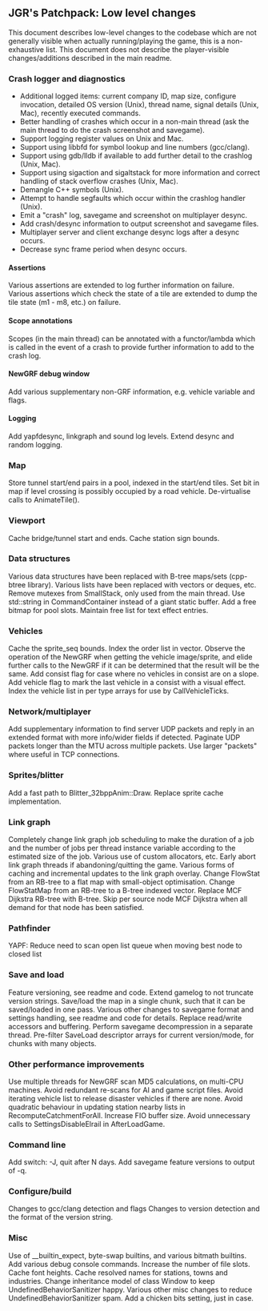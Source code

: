 ## JGR's Patchpack: Low level changes

This document describes low-level changes to the codebase which are not generally visible when actually running/playing the game, this is a non-exhaustive list.
This document does not describe the player-visible changes/additions described in the main readme.

### Crash logger and diagnostics

* Additional logged items: current company ID, map size, configure invocation, detailed OS version (Unix), thread name, signal details (Unix, Mac), recently executed commands.
* Better handling of crashes which occur in a non-main thread (ask the main thread to do the crash screenshot and savegame).
* Support logging register values on Unix and Mac.
* Support using libbfd for symbol lookup and line numbers (gcc/clang).
* Support using gdb/lldb if available to add further detail to the crashlog (Unix, Mac).
* Support using sigaction and sigaltstack for more information and correct handling of stack overflow crashes (Unix, Mac).
* Demangle C++ symbols (Unix).
* Attempt to handle segfaults which occur within the crashlog handler (Unix).
* Emit a "crash" log, savegame and screenshot on multiplayer desync.
* Add crash/desync information to output screenshot and savegame files.
* Multiplayer server and client exchange desync logs after a desync occurs.
* Decrease sync frame period when desync occurs.

#### Assertions

Various assertions are extended to log further information on failure.
Various assertions which check the state of a tile are extended to dump the tile state (m1 - m8, etc.) on failure.

#### Scope annotations

Scopes (in the main thread) can be annotated with a functor/lambda which is called in the event of a crash to provide further information to add to the crash log.

#### NewGRF debug window

Add various supplementary non-GRF information, e.g. vehicle variable and flags.

#### Logging

Add yapfdesync, linkgraph and sound log levels.
Extend desync and random logging.

### Map

Store tunnel start/end pairs in a pool, indexed in the start/end tiles.
Set bit in map if level crossing is possibly occupied by a road vehicle.
De-virtualise calls to AnimateTile().

### Viewport

Cache bridge/tunnel start and ends.
Cache station sign bounds.

### Data structures

Various data structures have been replaced with B-tree maps/sets (cpp-btree library).
Various lists have been replaced with vectors or deques, etc.
Remove mutexes from SmallStack, only used from the main thread.
Use std::string in CommandContainer instead of a giant static buffer.
Add a free bitmap for pool slots.
Maintain free list for text effect entries.

### Vehicles

Cache the sprite_seq bounds.
Index the order list in vector.
Observe the operation of the NewGRF when getting the vehicle image/sprite, and elide further calls to the NewGRF if it can be determined that the result will be the same.
Add consist flag for case where no vehicles in consist are on a slope.
Add vehicle flag to mark the last vehicle in a consist with a visual effect.
Index the vehicle list in per type arrays for use by CallVehicleTicks.

### Network/multiplayer

Add supplementary information to find server UDP packets and reply in an extended format with more info/wider fields if detected.
Paginate UDP packets longer than the MTU across multiple packets.
Use larger "packets" where useful in TCP connections.

### Sprites/blitter

Add a fast path to Blitter_32bppAnim::Draw.
Replace sprite cache implementation.

### Link graph

Completely change link graph job scheduling to make the duration of a job and the number of jobs per thread instance variable according to the estimated size of the job.
Various use of custom allocators, etc.
Early abort link graph threads if abandoning/quitting the game.
Various forms of caching and incremental updates to the link graph overlay.
Change FlowStat from an RB-tree to a flat map with small-object optimisation.
Change FlowStatMap from an RB-tree to a B-tree indexed vector.
Replace MCF Dijkstra RB-tree with B-tree.
Skip per source node MCF Dijkstra when all demand for that node has been satisfied.

### Pathfinder

YAPF: Reduce need to scan open list queue when moving best node to closed list

### Save and load

Feature versioning, see readme and code.
Extend gamelog to not truncate version strings.
Save/load the map in a single chunk, such that it can be saved/loaded in one pass.
Various other changes to savegame format and settings handling, see readme and code for details.
Replace read/write accessors and buffering.
Perform savegame decompression in a separate thread.
Pre-filter SaveLoad descriptor arrays for current version/mode, for chunks with many objects.

### Other performance improvements

Use multiple threads for NewGRF scan MD5 calculations, on multi-CPU machines.
Avoid redundant re-scans for AI and game script files.
Avoid iterating vehicle list to release disaster vehicles if there are none.
Avoid quadratic behaviour in updating station nearby lists in RecomputeCatchmentForAll.
Increase FIO buffer size.
Avoid unnecessary calls to SettingsDisableElrail in AfterLoadGame.

### Command line

Add switch: -J, quit after N days.
Add savegame feature versions to output of -q.

### Configure/build

Changes to gcc/clang detection and flags
Changes to version detection and the format of the version string.

### Misc

Use of __builtin_expect, byte-swap builtins, and various bitmath builtins.
Add various debug console commands.
Increase the number of file slots.
Cache font heights.
Cache resolved names for stations, towns and industries.
Change inheritance model of class Window to keep UndefinedBehaviorSanitizer happy.
Various other misc changes to reduce UndefinedBehaviorSanitizer spam.
Add a chicken bits setting, just in case.
